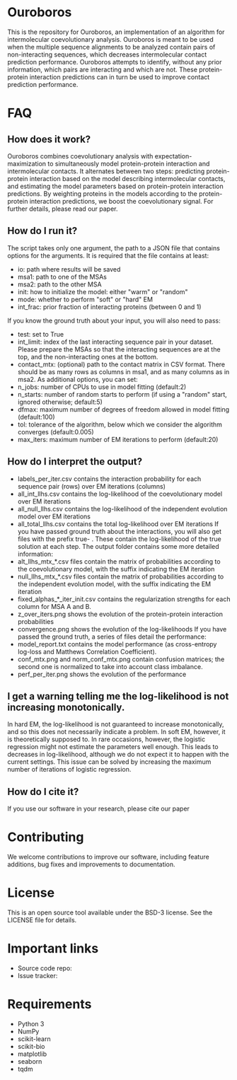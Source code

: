 Ouroboros
==============

This is the repository for Ouroboros, an implementation of an algorithm for intermolecular coevolutionary analysis. Ouroboros is meant to be used when the multiple sequence alignments to be analyzed contain pairs of non-interacting sequences, which decreases intermolecular contact prediction performance. Ouroboros attempts to identify, without any prior information, which pairs are interacting and which are not. These protein-protein interaction predictions can in turn be used to improve contact prediction performance.

# FAQ

## How does it work?
Ouroboros combines coevolutionary analysis with expectation-maximization to simultaneously model protein-protein interaction and intermolecular contacts. It alternates between two steps: predicting protein-protein interaction based on the model describing intermolecular contacts, and estimating the model parameters based on protein-protein interaction predictions. By weighting proteins in the models according to the protein-protein interaction predictions, we boost the coevolutionary signal. For further details, please read our paper.

## How do I run it?
The script takes only one argument, the path to a JSON file that contains options for the arguments.
It is required that the file contains at least:
* io: path where results will be saved
* msa1: path to one of the MSAs
* msa2: path to the other MSA
* init: how to initialize the model: either "warm" or "random"
* mode: whether to perform "soft" or "hard" EM
* int_frac: prior fraction of interacting proteins (between 0 and 1)

If you know the ground truth about your input, you will also need to pass:
* test: set to True
* int_limit: index of the last interacting sequence pair in your dataset. Please prepare the MSAs so that the interacting sequences are at the top, and the non-interacting ones at the bottom. 
* contact_mtx: (optional) path to the contact matrix in CSV format. There should be as many rows as columns in msa1, and as many columns as in msa2.
As additional options, you can set:
* n_jobs: number of CPUs to use in model fitting (default:2)
* n_starts: number of random starts to perform (if using a "random" start, ignored otherwise; default:5)
* dfmax: maximum number of degrees of freedom allowed in model fitting (default:100)
* tol: tolerance of the algorithm, below which we consider the algorithm converges (default:0.005)
* max_iters: maximum number of EM iterations to perform (default:20)

## How do I interpret the output?
* labels_per_iter.csv contains the interaction probability for each sequence pair (rows) over EM iterations (columns)
* all_int_llhs.csv contains the log-likelihood of the coevolutionary model over EM iterations
* all_null_llhs.csv contains the log-likelihood of the independent evolution model over EM iterations
* all_total_llhs.csv contains the total log-likelihood over EM iterations
If you have passed ground truth about the interactions, you will also get files with the prefix true- . These contain the log-likelihood of the true solution at each step.
The output folder contains some more detailed information:
* alt_llhs_mtx_*.csv files contain the matrix of probabilities according to the coevolutionary model, with the suffix indicating the EM iteration
* null_llhs_mtx_*.csv files contain the matrix of probabilities according to the independent evolution model, with the suffix indicating the EM iteration
* fixed_alphas_*_iter_init.csv contains the regularization strengths for each column for MSA A and B.
* z_over_iters.png shows the evolution of the protein-protein interaction probabilities
* convergence.png shows the evolution of the log-likelihoods
If you have passed the ground truth, a series of files detail the performance:
* model_report.txt contains the model performance (as cross-entropy log-loss and Matthews Correlation Coefficient).
* conf_mtx.png and norm_conf_mtx.png contain confusion matrices; the second one is normalized to take into account class imbalance.
* perf_per_iter.png shows the evolution of the performance

## I get a warning telling me the log-likelihood is not increasing monotonically.
In hard EM, the log-likelihood is not guaranteed to increase monotonically, and so this does not necessarily indicate a problem. In soft EM, however, it is theoretically supposed to. In rare occasions, however, the logistic regression might not estimate the parameters well enough. This leads to decreases in log-likelihood, although we do not expect it to happen with the current settings. This issue can be solved by increasing the maximum number of iterations of logistic regression.

## How do I cite it?
If you use our software in your research, please cite our paper

# Contributing
We welcome contributions to improve our software, including feature additions, bug fixes and improvements to documentation. 

# License
This is an open source tool available under the BSD-3 license. See the LICENSE file for details.

# Important links
* Source code repo:
* Issue tracker: 

# Requirements
* Python 3
* NumPy
* scikit-learn
* scikit-bio
* matplotlib
* seaborn
* tqdm


